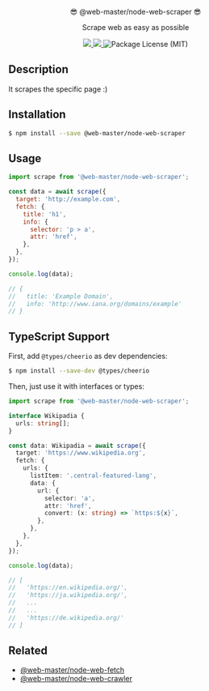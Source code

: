 <p align="center">😎 @web-master/node-web-scraper 😎</p>
<p align="center">Scrape web as easy as possible</p>
<p align="center">
  <a href="https://npm.im/@web-master/node-web-scraper" alt="A version of @web-master/node-web-scraper">
    <img src="https://img.shields.io/npm/v/@web-master/node-web-scraper.svg">
  </a>
  <a href="https://npm.im/@web-master/node-web-scraper" alt="Downloads of @web-master/node-web-scraper">
    <img src="https://img.shields.io/npm/dt/@web-master/node-web-scraper.svg">
  </a>
  <img src="https://img.shields.io/npm/l/@web-master/node-web-scraper.svg" alt="Package License (MIT)">
</p>

## Description

It scrapes the specific page :)

## Installation

```bash
$ npm install --save @web-master/node-web-scraper
```

## Usage

```js
import scrape from '@web-master/node-web-scraper';

const data = await scrape({
  target: 'http://example.com',
  fetch: {
    title: 'h1',
    info: {
      selector: 'p > a',
      attr: 'href',
    },
  },
});

console.log(data);

// {
//   title: 'Example Domain',
//   info: 'http://www.iana.org/domains/example'
// }
```

## TypeScript Support

First, add `@types/cheerio` as dev dependencies:

```bash
$ npm install --save-dev @types/cheerio
```

Then, just use it with interfaces or types:

```ts
import scrape from '@web-master/node-web-scraper';

interface Wikipadia {
  urls: string[];
}

const data: Wikipadia = await scrape({
  target: 'https://www.wikipedia.org',
  fetch: {
    urls: {
      listItem: '.central-featured-lang',
      data: {
        url: {
          selector: 'a',
          attr: 'href',
          convert: (x: string) => `https:${x}`,
        },
      },
    },
  },
});

console.log(data);

// [
//   'https://en.wikipedia.org/',
//   'https://ja.wikipedia.org/',
//   ...
//   ...
//   'https://de.wikipedia.org/'
// ]
```

## Related

- [@web-master/node-web-fetch](https://github.com/saltyshiomix/web-master/blob/master/packages/node-web-fetch)
- [@web-master/node-web-crawler](https://github.com/saltyshiomix/web-master/blob/master/packages/node-web-crawler)
